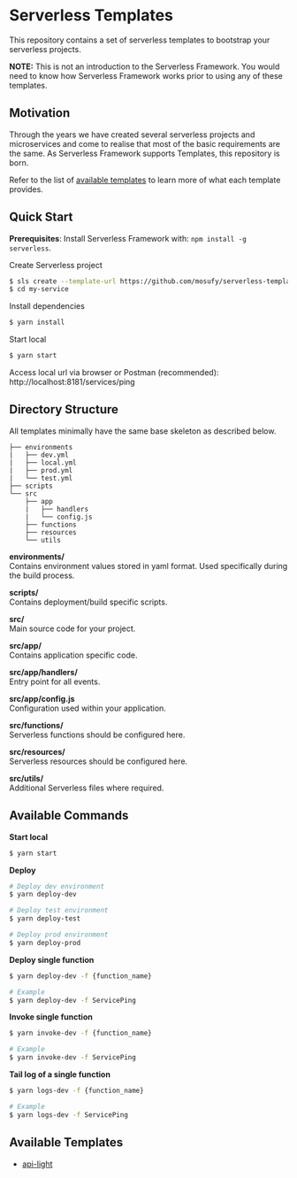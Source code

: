 # Serverless Templates
This repository contains a set of serverless templates to bootstrap your serverless projects.

**NOTE:** This is not an introduction to the Serverless Framework. You would need to know how Serverless Framework works prior to using any of these templates.

## Motivation
Through the years we have created several serverless projects and microservices and come to realise that most of the basic requirements are the same. As Serverless Framework supports Templates, this repository is born.

Refer to the list of [available templates](#available-templates) to learn more of what each template provides.

## Quick Start

**Prerequisites**: Install Serverless Framework with: `npm install -g serverless`.

Create Serverless project
```bash
$ sls create --template-url https://github.com/mosufy/serverless-templates/tree/master/api-light --path my-service
$ cd my-service
```

Install dependencies
```bash
$ yarn install
```

Start local
```bash
$ yarn start
```

Access local url via browser or Postman (recommended): http://localhost:8181/services/ping

## Directory Structure
All templates minimally have the same base skeleton as described below.

```
├── environments
|   ├── dev.yml
|   ├── local.yml
|   ├── prod.yml
|   └── test.yml
├── scripts
└── src
    ├── app
    |   ├── handlers
    |   └── config.js
    ├── functions
    ├── resources
    └── utils
```

**environments/**  
Contains environment values stored in yaml format. Used specifically during the build process.

**scripts/**  
Contains deployment/build specific scripts.

**src/**  
Main source code for your project.

**src/app/**  
Contains application specific code.

**src/app/handlers/**  
Entry point for all events.

**src/app/config.js**  
Configuration used within your application.

**src/functions/**  
Serverless functions should be configured here.

**src/resources/**  
Serverless resources should be configured here.

**src/utils/**  
Additional Serverless files where required.

## Available Commands

**Start local**
```bash
$ yarn start
```

**Deploy**
```bash
# Deploy dev environment
$ yarn deploy-dev

# Deploy test environment
$ yarn deploy-test

# Deploy prod environment
$ yarn deploy-prod
```

**Deploy single function**
```bash
$ yarn deploy-dev -f {function_name}

# Example
$ yarn deploy-dev -f ServicePing
```

**Invoke single function**
```bash
$ yarn invoke-dev -f {function_name}

# Example
$ yarn invoke-dev -f ServicePing
```

**Tail log of a single function**
```bash
$ yarn logs-dev -f {function_name}

# Example
$ yarn logs-dev -f ServicePing
```

## Available Templates
- [api-light](https://github.com/mosufy/serverless-templates/tree/master/api-light)